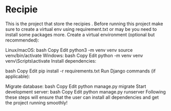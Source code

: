 # Recipie
This is the project that store the recipies .
Before running this project make sure to create a virtual env using requirement.txt
or may be you need to install some packages more.
Create a virtual environment (optional but recommended):

Linux/macOS:
bash
Copy
Edit
python3 -m venv venv
source venv/bin/activate
Windows:
bash
Copy
Edit
python -m venv venv
venv\Scripts\activate
Install dependencies:

bash
Copy
Edit
pip install -r requirements.txt
Run Django commands (if applicable):

Migrate database:
bash
Copy
Edit
python manage.py migrate
Start development server:
bash
Copy
Edit
python manage.py runserver
Following these steps will ensure that the user can install all dependencies and get the project running smoothly!
